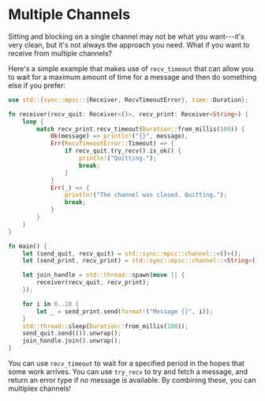 # Multiple Channels

Sitting and blocking on a single channel may not be what you want---it's very clean, but it's not always the approach you need. What if you want to receive from multiple channels?

Here's a simple example that makes use of `recv_timeout` that can allow you to wait for a maximum amount of time for a message and then do something else if you prefer:

```rust
use std::{sync::mpsc::{Receiver, RecvTimeoutError}, time::Duration};

fn receiver(recv_quit: Receiver<()>, recv_print: Receiver<String>) {
    loop {
        match recv_print.recv_timeout(Duration::from_millis(100)) {
            Ok(message) => println!("{}", message),
            Err(RecvTimeoutError::Timeout) => {
                if recv_quit.try_recv().is_ok() {
                    println!("Quitting.");
                    break;
                }
            }
            Err(_) => {
                println!("The channel was closed. Quitting.");
                break;
            }
        }
    }
}

fn main() {
    let (send_quit, recv_quit) = std::sync::mpsc::channel::<()>();
    let (send_print, recv_print) = std::sync::mpsc::channel::<String>();

    let join_handle = std::thread::spawn(move || {
        receiver(recv_quit, recv_print);
    });

    for i in 0..10 {
        let _ = send_print.send(format!("Message {}", i));
    }
    std::thread::sleep(Duration::from_millis(100));
    send_quit.send(()).unwrap();
    join_handle.join().unwrap();
}
```

You can use `recv_timeout` to wait for a specified period in the hopes that some work arrives. You can use `try_recv` to try and fetch a message, and return an error type if no message is available. By combining these, you can multiplex channels!